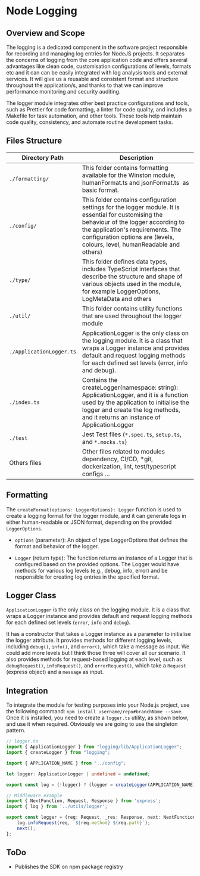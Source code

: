 # Node Logging

## Overview and Scope

The logging is a dedicated component in the software project responsible for recording and managing log entries for NodeJS projects. It separates the concerns of logging from the core application code and offers several advantages like clean code, customisation configurations of levels, formats etc and it can can be easily integrated with log analysis tools and external services. It will give us a reusable and consistent format and structure throughout the application/s, and thanks to that we can improve performance monitoring and security auditing.

The logger module integrates other best practice configurations and tools, such as Prettier for code formatting, a linter for code quality, and includes a Makefile for task automation, and other tools. These tools help maintain code quality, consistency, and automate routine development tasks.

## Files Structure

Directory Path | Description
--- | ---
`./formatting/` | This folder contains formatting available for the Winston module, humanFormat.ts and jsonFormat.ts  as basic format.
`./config/` | This folder contains configuration settings for the logger module. It is essential for customising the behaviour of the logger according to the application's requirements. The configuration options are (levels, colours, level, humanReadable and others)
`./type/` | This folder defines data types, includes TypeScript interfaces that describe the structure and shape of various objects used in the module, for example LoggerOptions, LogMetaData and others
`./util/` | This folder contains utility functions that are used throughout the logger module
`./ApplicationLogger.ts` | ApplicationLogger is the only class on the logging module. It is a class that wraps a Logger instance and provides default  and request logging methods for each defined set levels (error, info and debug).
`./index.ts` | Contains the createLogger(namespace: string): ApplicationLogger, and it is a function used by the application to initialise the logger and create the log methods, and it returns an instance of ApplicationLogger
`./test` | Jest Test files (`*.spec.ts`, `setup.ts`, and `*.mocks.ts`)
Others files | Other files related to modules dependency, CI/CD, *git, dockerization, lint, test/typescript configs …

## Formatting

The `createFormat(options: LoggerOptions): Logger` function is used to create a logging format for the logger module, and it can generate logs in either human-readable or JSON format, depending on the provided `LoggerOptions`.

- `options` (parameter): An object of type LoggerOptions that defines the format and behavior of the logger.

- `Logger` (return type): The function returns an instance of a Logger that is configured based on the provided options. The Logger would have methods for various log levels (e.g., debug, info, error) and be responsible for creating log entries in the specified format.

## Logger Class

`ApplicationLogger` is the only class on the logging module. It is a class that wraps a Logger instance and provides default and request logging methods for each defined set levels (`error`, `info` and `debug`).

It has a constructor that takes a Logger instance as a parameter to initialise the logger attribute.
It provides methods for different logging levels, including `debug()`, `info()`, and `error()`, which take a message as input.
We could add more levels but I think those three will cover all our scenario.
It also provides methods for request-based logging at each level, such as `debugRequest()`, `infoRequest()`, and `errorRequest()`, which take a `Request` (express object) and a `message` as input.

## Integration

To integrate the module for testing purposes into your Node.js project, use the following command:
`npm install username/repo#branchName --save`. Once it is installed, you need to create a `logger.ts` utility, as shown below, and use it when required. Obviously we are going to use the singleton pattern.

```typescript
// logger.ts
import { ApplicationLogger } from "logging/lib/ApplicationLogger";
import { createLogger } from "logging";

import { APPLICATION_NAME } from "../config";

let logger: ApplicationLogger | undefined = undefined;

export const log = (!logger) ? (logger = createLogger(APPLICATION_NAME)) : logger;

// Middleware example
import { NextFunction, Request, Response } from 'express';
import { log } from '../utils/logger';

export const logger = (req: Request, _res: Response, next: NextFunction) => {
    log.infoRequest(req, `${req.method} ${req.path}`);
    next();
};
```

## ToDo

- Publishes the SDK on npm package registry

